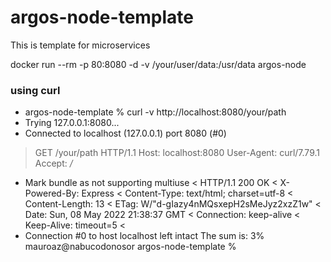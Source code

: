 # argos-node-template

This is template for microservices

docker run --rm -p 80:8080 -d -v /your/user/data:/usr/data argos-node


### using curl

* argos-node-template % curl -v http://localhost:8080/your/path
*   Trying 127.0.0.1:8080...
* Connected to localhost (127.0.0.1) port 8080 (#0)
> GET /your/path HTTP/1.1
> Host: localhost:8080
> User-Agent: curl/7.79.1
> Accept: */*
> 
* Mark bundle as not supporting multiuse
< HTTP/1.1 200 OK
< X-Powered-By: Express
< Content-Type: text/html; charset=utf-8
< Content-Length: 13
< ETag: W/"d-gIazy4nMQsxepH2sMeJyz2xzZ1w"
< Date: Sun, 08 May 2022 21:38:37 GMT
< Connection: keep-alive
< Keep-Alive: timeout=5
< 
* Connection #0 to host localhost left intact
The sum is: 3%                                                                  mauroaz@nabucodonosor argos-node-template % 

